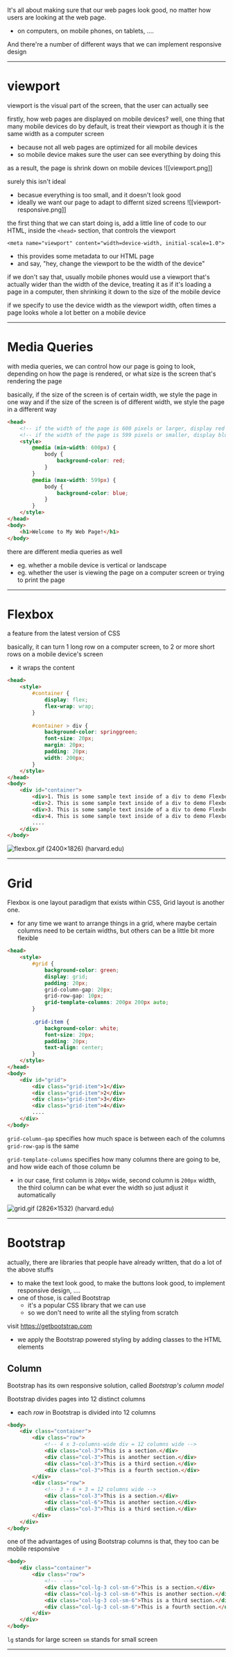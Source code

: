 It's all about making sure that our web pages look good, no matter how users are looking at the web page.
* on computers, on mobile phones, on tablets, ....

And there're a number of different ways that we can implement responsive design
___

# viewport
viewport is the visual part of the screen, that the user can actually see

firstly, how web pages are displayed on mobile devices?
well, one thing that many mobile devices do by default, is treat their viewport as though it is the same width as a computer screen
* because not all web pages are optimized for all mobile devices
* so mobile device makes sure the user can see everything by doing this

as a result, the page is shrink down on mobile devices
![[viewport.png]]

surely this isn't ideal
* becasue everything is too small, and it doesn't look good
* ideally we want our page to adapt to differnt sized screens
![[viewport-responsive.png]]

the first thing that we can start doing is,
add a little line of code to our HTML, inside the `<head>` section, that controls the viewport

`<meta name="viewport" content="width=device-width, initial-scale=1.0">`
* this provides some metadata to our HTML page
* and say, "hey, change the viewport to be the width of the device"

if we don't say that, usually mobile phones would use a viewport that's actually wider than the width of the device, treating it as if it's loading a page in a computer, then shrinking it down to the size of the mobile device

if we specify to use the device width as the viewport width, often times a page looks whole a lot better on a mobile device
___

# Media Queries
with media queries, we can control how our page is going to look, depending on how the page is rendered, or what size is the screen that's rendering the page

basically, if the size of the screen is of certain width, we style the page in one way
and if the size of the screen is of different width, we style the page in a different way
```html
<head>
	<!-- if the width of the page is 600 pixels or larger, display red -->
	<!-- if the width of the page is 599 pixels or smaller, display blue -->
	<style>
		@media (min-width: 600px) {
			body {
				background-color: red;
			}
		}
		@media (max-width: 599px) {
			body {
				background-color: blue;
			}
		}
	</style>
</head>
<body>
	<h1>Welcome to My Web Page!</h1>
</body>
```

there are different media queries as well
* eg. whether a mobile device is vertical or landscape
* eg. whether the user is viewing the page on a computer screen or trying to print the page
___

# Flexbox
a feature from the latest version of CSS

basically, it can turn 1 long row on a computer screen,
to 2 or more short rows on a mobile device's screen
* it wraps the content

```html
<head>
	<style>
		#container {
			display: flex;
			flex-wrap: wrap;
		}
		
		#container > div {
			background-color: springgreen;
			font-size: 20px;
			margin: 20px;
			padding: 20px;
			width: 200px;
		}
	</style>
</head>
<body>
	<div id="container">
		<div>1. This is some sample text inside of a div to demo Flexbox.</div>
		<div>2. This is some sample text inside of a div to demo Flexbox.</div>
		<div>3. This is some sample text inside of a div to demo Flexbox.</div>
		<div>4. This is some sample text inside of a div to demo Flexbox.</div>
		....
	</div>
</body>
```

![flexbox.gif (2400×1826) (harvard.edu)](https://cs50.harvard.edu/web/2020/notes/0/images/flexbox.gif)
___

# Grid

Flexbox is one layout paradigm that exists within CSS,
Grid layout is another one.
* for any time we want to arrange things in a grid, where maybe certain columns need to be certain widths, but others can be a little bit more flexible

```html
<head>
	<style>
		#grid {
			background-color: green;
			display: grid;
			padding: 20px;
			grid-column-gap: 20px;
			grid-row-gap: 10px;
			grid-template-columns: 200px 200px auto;
		}
		
		.grid-item {
			background-color: white;
			font-size: 20px;
			padding: 20px;
			text-align: center;
		}
	</style>
</head>
<body>
	<div id="grid">
		<div class="grid-item">1</div>
		<div class="grid-item">2</div>
		<div class="grid-item">3</div>
		<div class="grid-item">4</div>
		....
	</div>
</body>
```

`grid-column-gap` specifies how much space is between each of the columns
`grid-row-gap` is the same

`grid-template-columns` specifies how many columns there are going to be, and how wide each of those column be
* in our case, first column is `200px` wide, second column is `200px` width, the third column can be what ever the width so just adjust it automatically

![grid.gif (2826×1532) (harvard.edu)](https://cs50.harvard.edu/web/2020/notes/0/images/grid.gif)
___

# Bootstrap

actually, there are libraries that people have already written, that do a lot of the above stuffs
* to make the text look good, to make the buttons look good, to implement responsive design, ....
* one of those, is called Bootstrap
	* it's a popular CSS library that we can use
	* so we don't need to write all the styling from scratch

visit https://getbootstrap.com
* we apply the Bootstrap powered styling by adding classes to the HTML elements


## Column
Bootstrap has its own responsive solution, called *Bootstrap's column model*

Bootstrap divides pages into 12 distinct columns
* each *row* in Bootstrap is divided into 12 columns
```html
<body>
	<div class="container">
		<div class="row">
			<!-- 4 x 3-columns-wide div = 12 columns wide -->
			<div class="col-3">This is a section.</div>
			<div class="col-3">This is another section.</div>
			<div class="col-3">This is a third section.</div>
			<div class="col-3">This is a fourth section.</div>
		</div>
		<div class="row">
			<!-- 3 + 6 + 3 = 12 columns wide -->
			<div class="col-3">This is a section.</div>
			<div class="col-6">This is another section.</div>
			<div class="col-3">This is a third section.</div>
		</div>
	</div>
</body>
```

one of the advantages of using Bootstrap columns is that,
they too can be mobile responsive
```html
<body>
	<div class="container">
		<div class="row">
			<!--  -->
			<div class="col-lg-3 col-sm-6">This is a section.</div>
			<div class="col-lg-3 col-sm-6">This is another section.</div>
			<div class="col-lg-3 col-sm-6">This is a third section.</div>
			<div class="col-lg-3 col-sm-6">This is a fourth section.</div>
		</div>
	</div>
</body>
```

`lg` stands for large screen
`sm` stands for small screen
___
